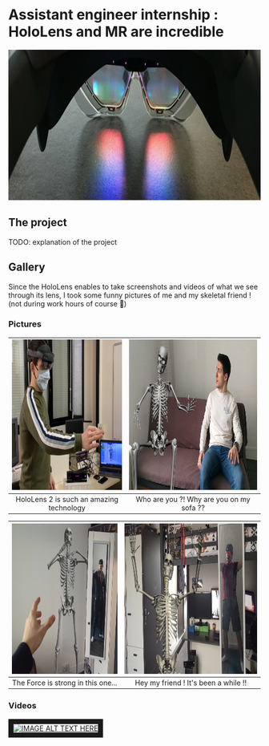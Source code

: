 # Assistant engineer internship : HoloLens and MR are incredible

<p align="center">
  <img src="Gallery/HoloLensBanner.jfif?raw=true" alt="Me testing HoloLens 2" height="300"/>
</p>

## The project
TODO: explanation of the project

## Gallery
Since the HoloLens enables to take screenshots and videos of what we see through its lens, I took some funny pictures of me and my skeletal friend ! (not during work hours of course 😬)

### Pictures
|<img src="Gallery/Me.jpeg" alt="Me testing HoloLens 2" height="300">|<img src="Gallery/WhoAreYou.png" alt="A skeleton a little bit to comfortable..." height="300">|
:-------------------------:|:-------------------------:
|HoloLens 2 is such an amazing technology|Who are you ?! Why are you on my sofa ??|

|<img src="Gallery/IAmYourFather.jpg" alt="The Force is powerful on me..." height="300">|<img src="Gallery/HelloMyFriend.jpg" alt="Hello my friend" height="300">|
:-------------------------:|:-------------------------:
|The Force is strong in this one...|Hey my friend ! It's been a while !!|

### Videos

<a href="http://www.youtube.com/watch?feature=player_embedded&v=YOUTUBE_VIDEO_ID_HERE
" target="_blank"><img src="http://img.youtube.com/vi/YOUTUBE_VIDEO_ID_HERE/0.jpg" 
alt="IMAGE ALT TEXT HERE" width="240" height="180" border="10" /></a>
